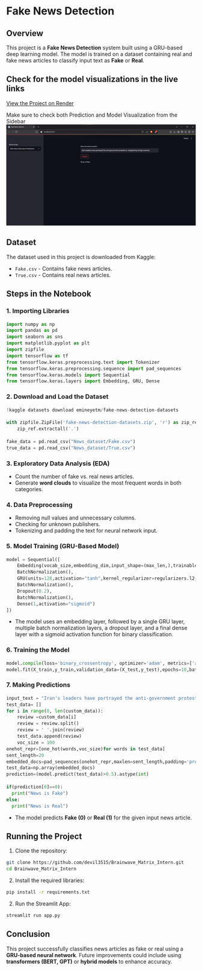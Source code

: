 # Fake News Detection

## Overview
This project is a **Fake News Detection** system built using a GRU-based deep learning model. The model is trained on a dataset containing real and fake news articles to classify input text as **Fake** or **Real**.

## Check for the model visualizations in the live links 
[View the Project on Render](https://brainwave-matrix-intern-yzt2.onrender.com)

Make sure to check both Prediction and Model Visualization from the Sidebar
<img src="src\prediction.png" alt="App Preview" width="600">

## Dataset
The dataset used in this project is downloaded from Kaggle:
- `Fake.csv` - Contains fake news articles.
- `True.csv` - Contains real news articles.

## Steps in the Notebook

### 1. Importing Libraries
```python
import numpy as np
import pandas as pd
import seaborn as sns
import matplotlib.pyplot as plt
import zipfile
import tensorflow as tf
from tensorflow.keras.preprocessing.text import Tokenizer
from tensorflow.keras.preprocessing.sequence import pad_sequences
from tensorflow.keras.models import Sequential
from tensorflow.keras.layers import Embedding, GRU, Dense
```

### 2. Download and Load the Dataset
```python
!kaggle datasets download emineyetm/fake-news-detection-datasets

with zipfile.ZipFile('fake-news-detection-datasets.zip', 'r') as zip_ref:
    zip_ref.extractall('.')

fake_data = pd.read_csv("News_dataset/Fake.csv")
true_data = pd.read_csv("News_dataset/True.csv")
```

### 3. Exploratory Data Analysis (EDA)
- Count the number of fake vs. real news articles.
- Generate **word clouds** to visualize the most frequent words in both categories.

### 4. Data Preprocessing
- Removing null values and unnecessary columns.
- Checking for unknown publishers.
- Tokenizing and padding the text for neural network input.

### 5. Model Training (GRU-Based Model)
```python
model = Sequential([
    Embedding(vocab_size,embedding_dim,input_shape=(max_len,),trainable=False),
    BatchNormalization(),
    GRU(units=128,activation="tanh",kernel_regularizer=regularizers.l2(0.0001)),
    BatchNormalization(),
    Dropout(0.2),
    BatchNormalization(),
    Dense(1,activation="sigmoid")
])
```
- The model uses an embedding layer, followed by a single GRU layer, multiple batch normalization layers, a dropout layer, and a final dense layer with a sigmoid activation function for binary classification.

### 6. Training the Model
```python
model.compile(loss='binary_crossentropy', optimizer='adam', metrics=['accuracy'])
model.fit(X_train,y_train,validation_data=(X_test,y_test),epochs=10,batch_size=42,callbacks=[callback])
```

### 7. Making Predictions
```python
input_text = "Iran's leaders have portrayed the anti-government protests as  instigated by foreign enemies."
test_data= []
for i in range(0, len(custom_data)):
    review =custom_data[i]
    review = review.split()
    review = ' '.join(review)
    test_data.append(review)
    voc_size = 100
onehot_repr=[one_hot(words,voc_size)for words in test_data]
sent_length=20
embedded_docs=pad_sequences(onehot_repr,maxlen=sent_length,padding='pre')
test_data=np.array(embedded_docs)
prediction=(model.predict(test_data)>0.5).astype(int)

if(prediction[0]==0):
  print("News is Fake")
else:
  print("News is Real")
```
- The model predicts **Fake (0)** or **Real (1)** for the given input news article.

## Running the Project
1. Clone the repository:
```sh
git clone https://github.com/devil3515/Brainwave_Matrix_Intern.git
cd Brainwave_Matrix_Intern
```
2. Install the required libraries:
```sh
pip install -r requirements.txt
```
2. Run the Streamlit App:
```sh
streamlit run app.py
```

## Conclusion
This project successfully classifies news articles as fake or real using a **GRU-based neural network**. Future improvements could include using **transformers (BERT, GPT)** or **hybrid models** to enhance accuracy.
